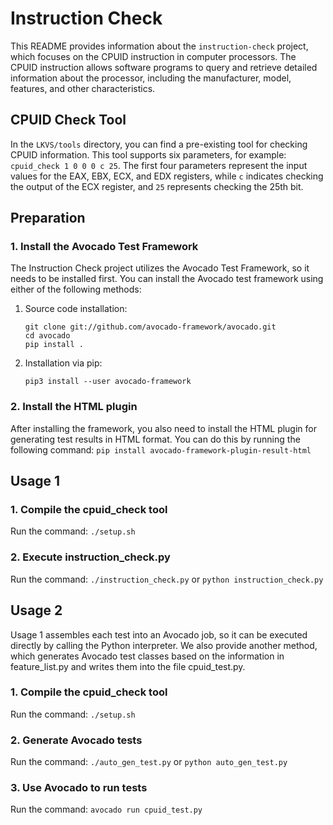 # Instruction Check

This README provides information about the `instruction-check` project, which focuses on the CPUID instruction in computer processors. The CPUID instruction allows software programs to query and retrieve detailed information about the processor, including the manufacturer, model, features, and other characteristics.

## CPUID Check Tool

In the `LKVS/tools` directory, you can find a pre-existing tool for checking CPUID information. This tool supports six parameters, for example: `cpuid_check 1 0 0 0 c 25`. The first four parameters represent the input values for the EAX, EBX, ECX, and EDX registers, while `c` indicates checking the output of the ECX register, and `25` represents checking the 25th bit.

## Preparation

### 1. Install the Avocado Test Framework
The Instruction Check project utilizes the Avocado Test Framework, so it needs to be installed first. You can install the Avocado test framework using either of the following methods:

1. Source code installation:
	```
	git clone git://github.com/avocado-framework/avocado.git
	cd avocado
	pip install .
	```
2. Installation via pip:
	```
	pip3 install --user avocado-framework
	```

### 2. Install the HTML plugin 
After installing the framework, you also need to install the HTML plugin for generating test results in HTML format. You can do this by running the following command:
``pip install avocado-framework-plugin-result-html``

## Usage 1

### 1. Compile the cpuid_check tool
Run the command:
``./setup.sh``

### 2. Execute instruction_check.py
Run the command:
``./instruction_check.py`` or ``python instruction_check.py``

## Usage 2
Usage 1 assembles each test into an Avocado job, so it can be executed directly by calling the Python interpreter. We also provide another method, which generates Avocado test classes based on the information in feature_list.py and writes them into the file cpuid_test.py.

### 1. Compile the cpuid_check tool
Run the command:
``./setup.sh``

### 2. Generate Avocado tests
Run the command:
``./auto_gen_test.py`` or ``python auto_gen_test.py``

### 3. Use Avocado to run tests
Run the command:
``avocado run cpuid_test.py``
